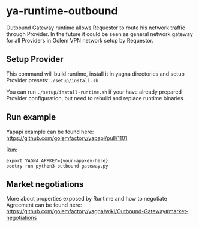 # ya-runtime-outbound

Outbound Gateway runtime allows Requestor to route his network traffic through Provider.
In the future it could be seen as general network gateway for all Providers in Golem VPN network
setup by Requestor.


## Setup Provider

This command will build runtime, install it in yagna directories and setup Provider presets:
`./setup/install.sh`

You can run `./setup/install-runtime.sh` if your have already prepared Provider configuration,
but need to rebuild and replace runtime binaries.


## Run example

Yapapi example can be found here:
https://github.com/golemfactory/yapapi/pull/1101

Run:
```
export YAGNA_APPKEY={your-appkey-here}
poetry run python3 outbound-gateway.py
```

## Market negotiations

More about properties exposed by Runtime and how to negotiate Agreement can be found here: https://github.com/golemfactory/yagna/wiki/Outbound-Gateway#market-negotiations
